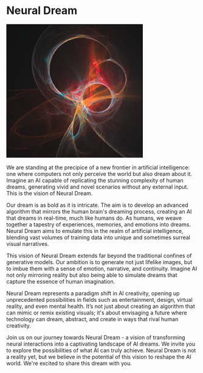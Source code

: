 # Neural Dream

![Image](https://github.com/NeuralDreamResearch/NeuralDream/blob/main/NeuralDream%20-%20logo.png?raw=true)

   We are standing at the precipice of a new frontier in artificial intelligence: one where computers not only perceive the world but also dream about it. Imagine an AI capable of replicating the stunning complexity of human dreams, generating vivid and novel scenarios without any external input. This is the vision of Neural Dream.

Our dream is as bold as it is intricate. The aim is to develop an advanced algorithm that mirrors the human brain's dreaming process, creating an AI that dreams in real-time, much like humans do. As humans, we weave together a tapestry of experiences, memories, and emotions into dreams. Neural Dream aims to emulate this in the realm of artificial intelligence, blending vast volumes of training data into unique and sometimes surreal visual narratives.

This vision of Neural Dream extends far beyond the traditional confines of generative models. Our ambition is to generate not just lifelike images, but to imbue them with a sense of emotion, narrative, and continuity. Imagine AI not only mirroring reality but also being able to simulate dreams that capture the essence of human imagination.

Neural Dream represents a paradigm shift in AI creativity, opening up unprecedented possibilities in fields such as entertainment, design, virtual reality, and even mental health. It’s not just about creating an algorithm that can mimic or remix existing visuals; it's about envisaging a future where technology can dream, abstract, and create in ways that rival human creativity.

Join us on our journey towards Neural Dream - a vision of transforming neural interactions into a captivating landscape of AI dreams. We invite you to explore the possibilities of what AI can truly achieve. Neural Dream is not a reality yet, but we believe in the potential of this vision to reshape the AI world. We're excited to share this dream with you.
